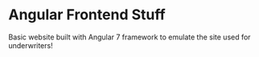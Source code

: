 # Angular Frontend Stuff
Basic website built with Angular 7 framework to emulate the site used for underwriters!
